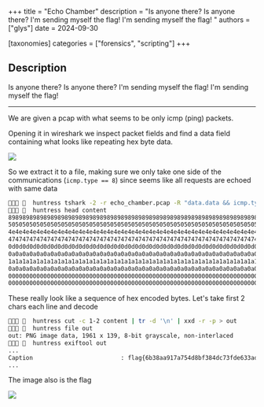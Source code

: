+++
title = "Echo Chamber"
description = "Is anyone there? Is anyone there? I'm sending myself the flag! I'm sending myself the flag! "
authors = ["glys"]
date = 2024-09-30

[taxonomies]
categories = ["forensics", "scripting"]
+++

## Description

Is anyone there? Is anyone there? I'm sending myself the flag! I'm sending myself the flag! 

----

We are given a pcap with what seems to be only icmp (ping) packets.

Opening it in wireshark we inspect packet fields and find a data field containing what looks like repeating hex byte data.

![](https://i.imgur.com/Pz0jPgm.png)

So we extract it to a file, making sure we only take one side of the communications (`icmp.type == 8`) since seems like all requests are echoed with same data
```bash
   huntress tshark -2 -r echo_chamber.pcap -R "data.data && icmp.type == 8" -T fields -e data.data > content
   huntress head content
89898989898989898989898989898989898989898989898989898989898989898989898989898989
50505050505050505050505050505050505050505050505050505050505050505050505050505050
4e4e4e4e4e4e4e4e4e4e4e4e4e4e4e4e4e4e4e4e4e4e4e4e4e4e4e4e4e4e4e4e4e4e4e4e4e4e4e4e
47474747474747474747474747474747474747474747474747474747474747474747474747474747
0d0d0d0d0d0d0d0d0d0d0d0d0d0d0d0d0d0d0d0d0d0d0d0d0d0d0d0d0d0d0d0d0d0d0d0d0d0d0d0d
0a0a0a0a0a0a0a0a0a0a0a0a0a0a0a0a0a0a0a0a0a0a0a0a0a0a0a0a0a0a0a0a0a0a0a0a0a0a0a0a
1a1a1a1a1a1a1a1a1a1a1a1a1a1a1a1a1a1a1a1a1a1a1a1a1a1a1a1a1a1a1a1a1a1a1a1a1a1a1a1a
0a0a0a0a0a0a0a0a0a0a0a0a0a0a0a0a0a0a0a0a0a0a0a0a0a0a0a0a0a0a0a0a0a0a0a0a0a0a0a0a
00000000000000000000000000000000000000000000000000000000000000000000000000000000
00000000000000000000000000000000000000000000000000000000000000000000000000000000
```

These really look like a sequence of hex encoded bytes.
Let's take first 2 chars each line and decode

```bash
   huntress cut -c 1-2 content | tr -d '\n' | xxd -r -p > out
   huntress file out
out: PNG image data, 1961 x 139, 8-bit grayscale, non-interlaced
   huntress exiftool out
...
Caption                         : flag{6b38aa917a754d8bf384dc73fde633ad}
...
```

The image also is the flag

![](https://i.imgur.com/NYG4zcg.png)

